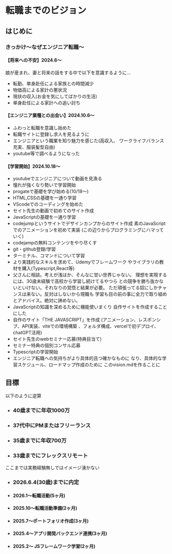 # 転職までのビジョン

## はじめに

### きっかけ〜なぜエンジニア転職〜
#### 【将来への不安】2024.6〜
娘が産まれ、妻と将来の話をする中で以下を意識するように…<br>
- 転勤、単身赴任による家族との時間減少
- 物価高による家計の悪状況
- 現状の収入(お金を気にしてばかりの生活)
- 単身赴任による家計への追い討ち


#### 【エンジニア業種との出会い】2024.10.6〜
- ふわっと転職を意識し始めた
- 転職サイトに登録し求人を見るように
- エンジニアという職業を知り魅力を感じた(高収入、
ワークライフバランス充実、服装髪型自由)
- youtube等で調べるようになった


#### 【学習開始】2024.10.18〜
- youtubeでエンジニアについて動画を見漁る
- 憧れが強くなり勢いで学習開始
- progateで基礎を学び始める(10/18〜)
- HTML,CSSの基礎を一通り学習
- VScodeでのコーディングを始めた
- セイト先生の動画で初めてのサイト作成
- JavaScriptの基礎を一通り学習
- codejumpというサイトでデザインカンプからのサイト作成
素のJavaScriptでのアニメーションを初めて実装
(この辺りからプログラミングにハマっていく)
- codejampの無料コンテンツをやり尽くす
- git・github登録/学習
- ターミナル、コマンドについて学習
- より実践的なスキルを求めて、Udemyでフレームワーク
やライブラリの教材を購入(Typescript,React等)
- 父さんに相談。考えが浅はか、そんなに甘い世界じゃない。
理想を実現するには、30歳未経験で高校から学習し続けてるやつら
との競争を勝ち抜かないといけない。それなりの覚悟と結果が必要。
ただ頑張ってる奴にしかチャンスは来ない。反対はしないから現職も
学習も目の前の事に全力で取り組めとアドバイス。絶対に諦めない。
- JavaScriptの知識を深めるために機能使いまくり
自作サイトを作成することにした
- 自作のサイト「THE JAVASCRIPT」を作成
(アニメーション、レスポンシブ、API実装、viteでの環境構築
、フォルダ構成、vercelで初デプロイ、chatGPT活用)
- セイト先生のwebセミナー応募(特典目当て)
- セミナー特典の個別コンサル応募
- Typescriptの学習開始
- エンジニア転職への気持ちがより具体的且つ確かなものに
なり、具体的な学習スケジュール、ロードマップ作成のために
このvision.mdを作ることに


## 目標
以下のように逆算
- ### 40歳までに年収1000万
- ### 37代中にPMまたはフリーランス
- ### 35歳までに年収700万
- ### 33歳までにフレックスリモート
ここまでは実務経験無しではイメージ湧かない
- ### 2026.6.4(30歳)までに内定
- #### 2026.1〜転職活動(5ヶ月)
- #### 2025.10〜転職活動準備(2ヶ月)
- #### 2025.7〜ポートフォリオ作成(3ヶ月)
- #### 2025.4〜アプリ開発バックエンド連携(3ヶ月)
- #### 2025.2〜 JSフレームワーク学習(2ヶ月)
